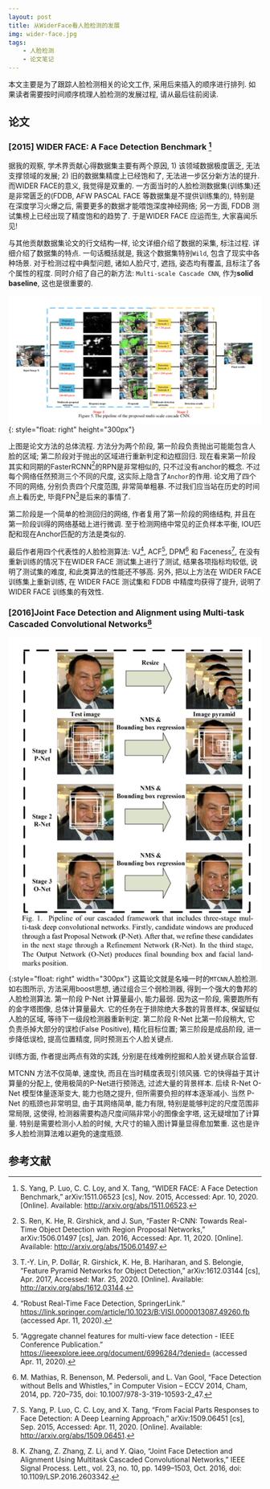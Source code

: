 ```yaml
---
layout: post
title: 从WiderFace看人脸检测的发展
img: wider-face.jpg
tags:
    - 人脸检测
    - 论文笔记
---
```


本文主要是为了跟踪人脸检测相关的论文工作, 采用后来插入的顺序进行排列. 如果读者需要按时间顺序梳理人脸检测的发展过程, 请从最后往前阅读.

## 论文

### **[2015] WIDER FACE: A Face Detection Benchmark** [^1]  
  据我的观察, 学术界贡献心得数据集主要有两个原因, 1) 该领域数据极度匮乏, 无法支撑领域的发展; 2) 旧的数据集精度上已经饱和了, 无法进一步区分新方法的提升.
  而WIDER FACE的意义, 我觉得是双重的. 一方面当时的人脸检测数据集(训练集)还是非常匮乏的(FDDB, AFW PASCAL FACE 等数据集是不提供训练集的), 
  特别是在深度学习火爆之后, 需要更多的数据才能喂饱深度神经网络; 另一方面, FDDB 测试集榜上已经出现了精度饱和的趋势了. 于是WIDER FACE 应运而生, 大家喜闻乐见!
  
  与其他贡献数据集论文的行文结构一样, 论文详细介绍了数据的采集, 标注过程. 详细介绍了数据集的特点. 一句话概括就是, 我这个数据集特别`Wild`, 
  包含了现实中各种场景. 对于检测过程中典型问题, 诸如人脸尺寸, 遮挡, 姿态均有覆盖, 且标注了各个属性的程度. 同时介绍了自己的新方法: `Multi-scale Cascade CNN`, 
  作为**solid baseline**, 这也是很重要的.

  ![](/assets/img/multi-scale-cascade-cnn.png){: style="float: right" height="300px"}

  上图是论文方法的总体流程. 方法分为两个阶段, 第一阶段负责抛出可能能包含人脸的区域; 第二阶段对于抛出的区域进行重新判定和边框回归. 现在看来第一阶段其实和同期的FasterRCNN[^2]的RPN是非常相似的, 只不过没有anchor的概念. 不过每个网络任然预测三个不同的尺度, 这实际上隐含了`Anchor`的作用. 论文用了四个不同的网络, 分别负责四个尺度范围, 非常简单粗暴. 不过我们应当站在历史的时间点上看历史, 毕竟FPN[^3]是后来的事情了.

  第二阶段是一个简单的检测回归的网络, 作者复用了第一阶段的网络结构, 并且在第一阶段训得的网络基础上进行微调. 至于检测网络中常见的正负样本平衡, IOU匹配和现在Anchor匹配的方法是类似的.

  最后作者用四个代表性的人脸检测算法: VJ[^4], ACF[^5], DPM[^6] 和 Faceness[^7], 在没有重新训练的情况下在WIDER FACE 测试集上进行了测试, 结果各项指标均较低, 说明了测试集的难度, 和此类算法的性能还不够高. 另外, 把以上方法在 WIDER FACE 训练集上重新训练, 在 WIDER FACE 测试集和 FDDB 中精度均获得了提升, 说明了 WIDER FACE 训练集的有效性. 
  
### **[2016]Joint Face Detection and Alignment using Multi-task Cascaded Convolutional Networks**[^8]
  ![](/assets/img/MTCNN.png){:style="float: right" width="300px"} 
  这篇论文就是名噪一时的`MTCNN`人脸检测. 如右图所示, 方法采用boost思想, 通过组合三个弱检测器, 得到一个强大的鲁邦的人脸检测算法. 第一阶段 P-Net 计算量最小, 能力最弱. 因为这一阶段, 需要跑所有的金字塔图像, 总体计算量最大. 它的任务在于排除绝大多数的背景样本, 保留疑似人脸的区域, 等待下一级段检测器重新判定. 第二阶段 R-Net 比第一阶段稍大, 它负责杀掉大部分的误检(False Positive), 精化目标位置; 第三阶段是成品阶段, 进一步降低误检, 提高位置精度, 同时预测五个人脸关键点.

  训练方面, 作者提出两点有效的实践, 分别是在线难例挖掘和人脸关键点联合监督. 

  MTCNN 方法不仅简单, 速度快, 而且在当时精度表现引领风骚. 它的快得益于其计算量的分配上, 使用极简的P-Net进行预筛选, 过滤大量的背景样本. 后续 R-Net O-Net 模型体量逐渐变大, 能力也随之提升, 但所需要负担的样本逐渐减小. 当然 P-Net 的瓶颈也非常明显, 由于其网络简单, 能力有限, 特别是能够判定的尺度范围非常局限, 这使得, 检测器需要构造尺度间隔非常小的图像金字塔, 这无疑增加了计算量. 特别是需要检测小人脸的时候, 大尺寸的输入图计算量显得愈加繁重. 这也是许多人脸检测算法难以避免的速度瓶颈. 
  


## 参考文献

[^1]: S. Yang, P. Luo, C. C. Loy, and X. Tang, “WIDER FACE: A Face Detection Benchmark,” arXiv:1511.06523 [cs], Nov. 2015, Accessed: Apr. 10, 2020. [Online]. Available: http://arxiv.org/abs/1511.06523.
[^2]: S. Ren, K. He, R. Girshick, and J. Sun, “Faster R-CNN: Towards Real-Time Object Detection with Region Proposal Networks,” arXiv:1506.01497 [cs], Jan. 2016, Accessed: Apr. 11, 2020. [Online]. Available: http://arxiv.org/abs/1506.01497.
[^3]: T.-Y. Lin, P. Dollár, R. Girshick, K. He, B. Hariharan, and S. Belongie, “Feature Pyramid Networks for Object Detection,” arXiv:1612.03144 [cs], Apr. 2017, Accessed: Mar. 25, 2020. [Online]. Available: http://arxiv.org/abs/1612.03144.
[^4]: “Robust Real-Time Face Detection, SpringerLink.” https://link.springer.com/article/10.1023/B:VISI.0000013087.49260.fb (accessed Apr. 11, 2020).
[^5]: “Aggregate channel features for multi-view face detection - IEEE Conference Publication.” https://ieeexplore.ieee.org/document/6996284/?denied= (accessed Apr. 11, 2020).
[^6]: M. Mathias, R. Benenson, M. Pedersoli, and L. Van Gool, “Face Detection without Bells and Whistles,” in Computer Vision – ECCV 2014, Cham, 2014, pp. 720–735, doi: 10.1007/978-3-319-10593-2_47.
[^7]: S. Yang, P. Luo, C. C. Loy, and X. Tang, “From Facial Parts Responses to Face Detection: A Deep Learning Approach,” arXiv:1509.06451 [cs], Sep. 2015, Accessed: Apr. 11, 2020. [Online]. Available: http://arxiv.org/abs/1509.06451.
[^8]: K. Zhang, Z. Zhang, Z. Li, and Y. Qiao, “Joint Face Detection and Alignment Using Multitask Cascaded Convolutional Networks,” IEEE Signal Process. Lett., vol. 23, no. 10, pp. 1499–1503, Oct. 2016, doi: 10.1109/LSP.2016.2603342.



